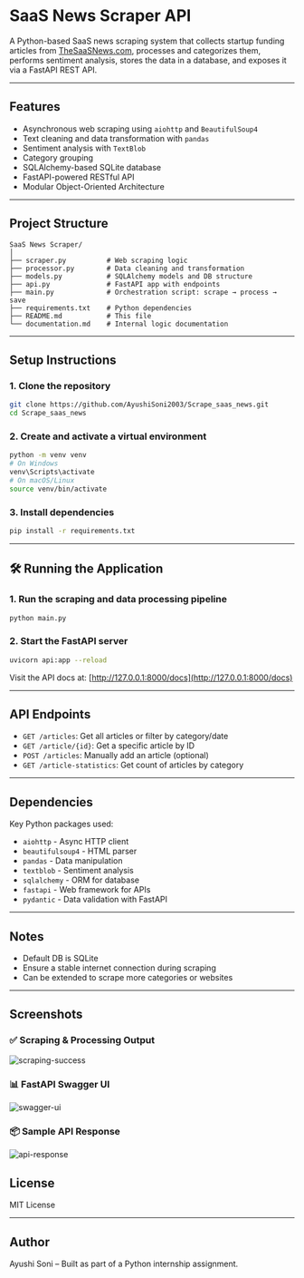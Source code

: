# SaaS News Scraper API

A Python-based SaaS news scraping system that collects startup funding articles from [TheSaaSNews.com](https://thesaasnews.com), processes and categorizes them, performs sentiment analysis, stores the data in a database, and exposes it via a FastAPI REST API.

---

## Features

- Asynchronous web scraping using `aiohttp` and `BeautifulSoup4`
- Text cleaning and data transformation with `pandas`
- Sentiment analysis with `TextBlob`
- Category grouping
- SQLAlchemy-based SQLite database
- FastAPI-powered RESTful API
- Modular Object-Oriented Architecture

---

## Project Structure

```
SaaS News Scraper/
│
├── scraper.py          # Web scraping logic
├── processor.py        # Data cleaning and transformation
├── models.py           # SQLAlchemy models and DB structure
├── api.py              # FastAPI app with endpoints
├── main.py             # Orchestration script: scrape → process → save
├── requirements.txt    # Python dependencies
├── README.md           # This file
└── documentation.md    # Internal logic documentation
```

---

## Setup Instructions

### 1. Clone the repository

```bash
git clone https://github.com/AyushiSoni2003/Scrape_saas_news.git
cd Scrape_saas_news
```

### 2. Create and activate a virtual environment

```bash
python -m venv venv
# On Windows
venv\Scripts\activate
# On macOS/Linux
source venv/bin/activate
```

### 3. Install dependencies

```bash
pip install -r requirements.txt
```

---

## 🛠️ Running the Application

### 1. Run the scraping and data processing pipeline

```bash
python main.py
```

### 2. Start the FastAPI server

```bash
uvicorn api:app --reload
```

Visit the API docs at: [http://127.0.0.1:8000/docs](http://127.0.0.1:8000/docs)

---

## API Endpoints

- `GET /articles`: Get all articles or filter by category/date
- `GET /article/{id}`: Get a specific article by ID
- `POST /articles`: Manually add an article (optional)
- `GET /article-statistics`: Get count of articles by category

---

## Dependencies

Key Python packages used:

- `aiohttp` - Async HTTP client
- `beautifulsoup4` - HTML parser
- `pandas` - Data manipulation
- `textblob` - Sentiment analysis
- `sqlalchemy` - ORM for database
- `fastapi` - Web framework for APIs
- `pydantic` - Data validation with FastAPI

---

## Notes

- Default DB is SQLite
- Ensure a stable internet connection during scraping
- Can be extended to scrape more categories or websites

---

## Screenshots

### ✅ Scraping & Processing Output
![scraping-success](https://github.com/user-attachments/assets/18327072-21af-4f23-a851-b96d59a78c16)


### 📊 FastAPI Swagger UI
![swagger-ui](https://github.com/user-attachments/assets/18215754-225a-422d-a5ae-95784c142597)



### 📦 Sample API Response
![api-response](https://github.com/user-attachments/assets/c812fad8-aeee-40c3-9b89-a5bcda0dd934)



## License

MIT License

---

## Author

Ayushi Soni – Built as part of a Python internship assignment.
